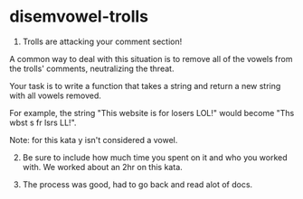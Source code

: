 
# disemvowel-trolls
1. Trolls are attacking your comment section!

A common way to deal with this situation is to remove all of the vowels from the trolls' comments, neutralizing the threat.

Your task is to write a function that takes a string and return a new string with all vowels removed.

For example, the string "This website is for losers LOL!" would become "Ths wbst s fr lsrs LL!".

Note: for this kata y isn't considered a vowel.


2. Be sure to include how much time you spent on it and who you worked with.
We worked about an 2hr on this kata.

3. The process was good,  had to go back and read alot of docs.
